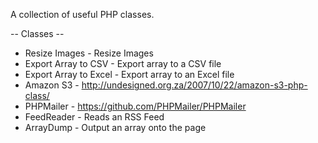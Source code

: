 A collection of useful PHP classes.

-- Classes --

- Resize Images - Resize Images
- Export Array to CSV - Export array to a CSV file
- Export Array to Excel - Export array to an Excel file
- Amazon S3 - http://undesigned.org.za/2007/10/22/amazon-s3-php-class/
- PHPMailer - https://github.com/PHPMailer/PHPMailer
- FeedReader - Reads an RSS Feed
- ArrayDump - Output an array onto the page